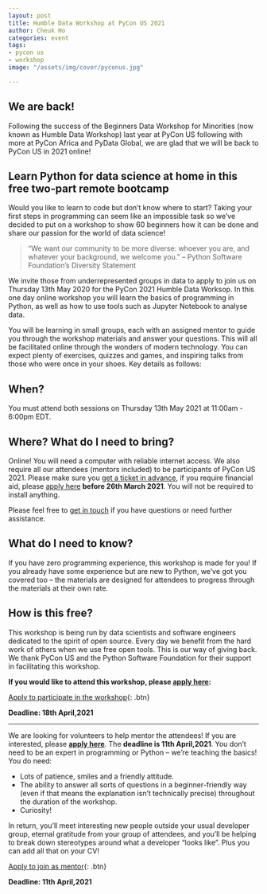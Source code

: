```yaml
---
layout: post
title: Humble Data Workshop at PyCon US 2021
author: Cheuk Ho
categories: event
tags:
- pycon us
- workshop
image: "/assets/img/cover/pyconus.jpg"

---
```

## We are back!

Following the success of the Beginners Data Workshop for Minorities (now known as Humble Data Workshop) last year at PyCon US following with more at PyCon Africa and PyData Global, we are glad that we will be back to PyCon US in 2021 online!

## Learn Python for data science at home in this free two-part remote bootcamp

Would you like to learn to code but don’t know where to start? Taking your first steps in programming can seem like an impossible task so we’ve decided to put on a workshop to show 60 beginners how it can be done and share our passion for the world of data science!

>“We want our community to be more diverse: whoever you are, and whatever your background, we welcome you.” – Python Software Foundation’s Diversity Statement

We invite those from underrepresented groups in data to apply to join us on Thursday 13th May 2020 for the PyCon 2021 Humble Data Worksop. In this one day online workshop you will learn the basics of programming in Python, as well as how to use tools such as Jupyter Notebook to analyse data.

You will be learning in small groups, each with an assigned mentor to guide you through the workshop materials and answer your questions. This will all be facilitated online through the wonders of modern technology. You can expect plenty of exercises, quizzes and games, and inspiring talks from those who were once in your shoes. Key details as follows:

## When?

You must attend both sessions on Thursday 13th May 2021 at 11:00am - 6:00pm EDT.

## Where? What do I need to bring?

Online! You will need a computer with reliable internet access. We also require all our attendees (mentors included) to be participants of PyCon US 2021. Please make sure you [get a ticket in advance](https://us.pycon.org/2021/registration/information/), if you require financial aid, please [apply here](https://us.pycon.org/2021/registration/financial-assistance/) **before 26th March 2021**. You will not be required to install anything.

Please feel free to [get in touch](/pages/contact.html) if you have questions or need further assistance.

## What do I need to know?

If you have zero programming experience, this workshop is made for you! If you already have some experience but are new to Python, we’ve got you covered too – the materials are designed for attendees to progress through the materials at their own rate.

## How is this free?

This workshop is being run by data scientists and software engineers dedicated to the spirit of open source. Every day we benefit from the hard work of others when we use free open tools. This is our way of giving back. We thank PyCon US and the Python Software Foundation for their support in facilitating this workshop.

**If you would like to attend this workshop, please [apply here](https://forms.gle/Jrn9opda2rf7cbSa6):**

[Apply to participate in the workshop](https://forms.gle/Jrn9opda2rf7cbSa6){: .btn}

**Deadline: 18th April,2021**

---

We are looking for volunteers to help mentor the attendees! If you are interested, please **[apply here](https://forms.gle/Jrn9opda2rf7cbSa6)**. The **deadline is 11th April,2021**. You don’t need to be an expert in programming or Python – we’re teaching the basics! You do need:

- Lots of patience, smiles and a friendly attitude.
- The ability to answer all sorts of questions in a beginner-friendly way (even if that means the explanation isn’t technically precise) throughout the duration of the workshop.
- Curiosity!

In return, you’ll meet interesting new people outside your usual developer group, eternal gratitude from your group of attendees, and you’ll be helping to break down stereotypes around what a developer “looks like”. Plus you can add all that on your CV!

[Apply to join as mentor](https://forms.gle/Jrn9opda2rf7cbSa6){: .btn}

**Deadline: 11th April,2021**